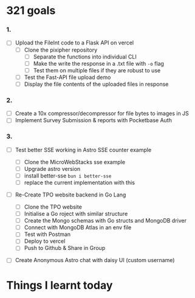 # 321 goals

### 1.
- [ ] Upload the FileInt code to a Flask API on vercel
	- [ ] Clone the pixipher repository
		- [ ] Separate the functions into individual CLI
		- [ ] Make the write the response in a .txt file with `-o` flag
		- [ ] Test them on multiple files if they are robust to use
	- [ ] Test the Fast-API file upload demo
	- [ ] Display the file contents of the uploaded files in response

### 2.
- [ ] Create a 10x compressor/decompressor for file bytes to images in JS
- [ ] Implement Survey Submission & reports with Pocketbase Auth

### 3.
- [ ] Test better SSE working in Astro SSE counter example
	- [ ] Clone the MicroWebStacks sse example
	- [ ] Upgrade astro version
	- [ ] install better-sse `bun i better-sse`
	- [ ] replace the current implementation with this
- [ ] Re-Create TPO website backend in Go Lang
	- [ ] Clone the TPO website
	- [ ] Initialise a Go roject with similar structure
	- [ ] Create the Mongo schemas with Go structs and MongoDB driver
	- [ ] Connect with MongoDB Atlas in an env file
	- [ ] Test with Postman
	- [ ] Deploy to vercel
	- [ ] Push to Github & Share in Group
- [ ] Create Anonymous Astro chat with daisy UI (custom username)


# Things I learnt today
